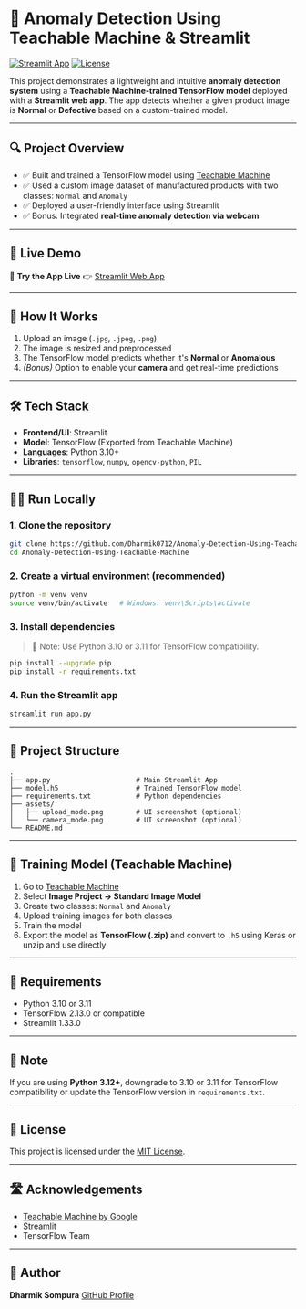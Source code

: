# 🧐 Anomaly Detection Using Teachable Machine & Streamlit

[![Streamlit App](https://img.shields.io/badge/Launch%20App-Streamlit-brightgreen?logo=streamlit)](https://anomaly-detection-using-teachable-machine-25jha2ypjf7mfxud7kc5.streamlit.app/)
[![License](https://img.shields.io/badge/license-MIT-blue.svg)](LICENSE)

This project demonstrates a lightweight and intuitive **anomaly detection system** using a **Teachable Machine-trained TensorFlow model** deployed with a **Streamlit web app**. The app detects whether a given product image is **Normal** or **Defective** based on a custom-trained model.

---

## 🔍 Project Overview

* ✅ Built and trained a TensorFlow model using [Teachable Machine](https://teachablemachine.withgoogle.com/)
* ✅ Used a custom image dataset of manufactured products with two classes: `Normal` and `Anomaly`
* ✅ Deployed a user-friendly interface using Streamlit
* ✅ Bonus: Integrated **real-time anomaly detection via webcam**

---

## 🚀 Live Demo

🔗 **Try the App Live**
👉 [Streamlit Web App](https://anomaly-detection-using-teachable-machine-25jha2ypjf7mfxud7kc5.streamlit.app/)

---

## 🧪 How It Works

1. Upload an image (`.jpg`, `.jpeg`, `.png`)
2. The image is resized and preprocessed
3. The TensorFlow model predicts whether it's **Normal** or **Anomalous**
4. *(Bonus)* Option to enable your **camera** and get real-time predictions

---

## 🛠️ Tech Stack

* **Frontend/UI**: Streamlit
* **Model**: TensorFlow (Exported from Teachable Machine)
* **Languages**: Python 3.10+
* **Libraries**: `tensorflow`, `numpy`, `opencv-python`, `PIL`

---

## 🧑‍💻 Run Locally

### 1. Clone the repository

```bash
git clone https://github.com/Dharmik0712/Anomaly-Detection-Using-Teachable-Machine.git
cd Anomaly-Detection-Using-Teachable-Machine
```

### 2. Create a virtual environment (recommended)

```bash
python -m venv venv
source venv/bin/activate   # Windows: venv\Scripts\activate
```

### 3. Install dependencies

> 📌 Note: Use Python 3.10 or 3.11 for TensorFlow compatibility.

```bash
pip install --upgrade pip
pip install -r requirements.txt
```

### 4. Run the Streamlit app

```bash
streamlit run app.py
```

---

## 📁 Project Structure

```
.
├── app.py                     # Main Streamlit App
├── model.h5                   # Trained TensorFlow model
├── requirements.txt           # Python dependencies
├── assets/
│   ├── upload_mode.png        # UI screenshot (optional)
│   └── camera_mode.png        # UI screenshot (optional)
└── README.md
```

---

## 🔧 Training Model (Teachable Machine)

1. Go to [Teachable Machine](https://teachablemachine.withgoogle.com/)
2. Select **Image Project → Standard Image Model**
3. Create two classes: `Normal` and `Anomaly`
4. Upload training images for both classes
5. Train the model
6. Export the model as **TensorFlow (.zip)** and convert to `.h5` using Keras or unzip and use directly

---

## 📌 Requirements

* Python 3.10 or 3.11
* TensorFlow 2.13.0 or compatible
* Streamlit 1.33.0

---

## 📣 Note

If you are using **Python 3.12+**, downgrade to 3.10 or 3.11 for TensorFlow compatibility or update the TensorFlow version in `requirements.txt`.

---

## 📃 License

This project is licensed under the [MIT License](LICENSE).

---

## 🛣️ Acknowledgements

* [Teachable Machine by Google](https://teachablemachine.withgoogle.com/)
* [Streamlit](https://streamlit.io/)
* TensorFlow Team

---

## 👤 Author

**Dharmik Sompura**
[GitHub Profile](https://github.com/Dharmik0712)
